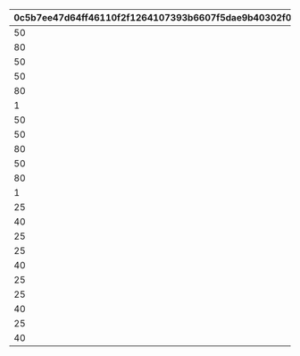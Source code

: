 |0c5b7ee47d64ff46110f2f1264107393b6607f5dae9b40302f0f7a301b621bca|7c3e34b2e95937700919b65fd39c0b0a46fdc6419e307cb8e8e28ffbeca9b460|7e9a6af2ef762395317d0ed9f2a2039d7ce32bf7a00cdd1c62cb644177b3f13e|e9f13b0f4987723b40ba547fdf3e38d1d9e1707a5e57cb434cb927f73b1aca59|dbaa41e4dc06c30f4930cd5075bbbda4ea039a6eb7f9347c241ae410678b3815|c0e83c44a240f7577b23dfb628771b90ad738d17c134dbcbbfd5def881138040|38b775bdb0c1a007431ebf4bab517f19d650bc269b9957bf7a165b94ab07289f|
| --- | --- | --- | --- | --- | --- | --- |
|50|1|100|1004|150|250|200|
|80|2|160|1004|240|400|320|
|50|3|100|1004|150|250|200|
|50|5|100|1004|150|250|200|
|80|6|160|1004|240|400|320|
|1|12|1|1004|1|3|2|
|50|1|100|1005|150|250|200|
|50|3|100|1005|150|250|200|
|80|4|160|1005|240|400|320|
|50|5|100|1005|150|250|200|
|80|7|160|1005|240|400|320|
|1|13|1|1005|1|3|2|
|25|1|50|1010|75|125|100|
|40|2|80|1010|120|200|160|
|25|3|50|1010|75|125|100|
|25|5|50|1010|75|125|100|
|40|6|80|1010|120|200|160|
|25|1|50|1011|75|125|100|
|25|3|50|1011|75|125|100|
|40|4|80|1011|120|200|160|
|25|5|50|1011|75|125|100|
|40|7|80|1011|120|200|160|